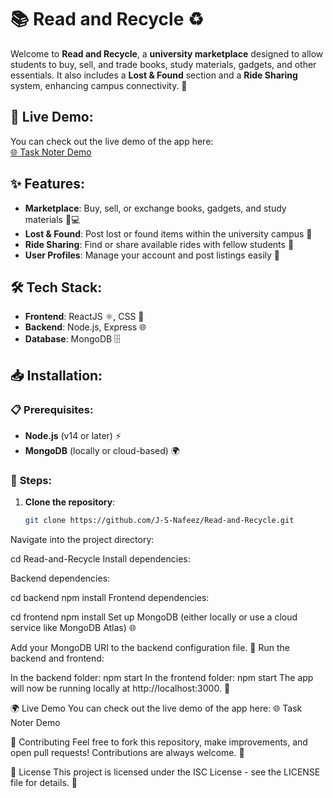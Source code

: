 # 📚 **Read and Recycle** ♻️

Welcome to **Read and Recycle**, a **university marketplace** designed to allow students to buy, sell, and trade books, study materials, gadgets, and other essentials. It also includes a **Lost & Found** section and a **Ride Sharing** system, enhancing campus connectivity. 🚗

## 🎥 **Live Demo:**
You can check out the live demo of the app here:  
[🌐 Task Noter Demo](https://read-recycle.netlify.app/)

## ✨ **Features:**
- **Marketplace**: Buy, sell, or exchange books, gadgets, and study materials 📖💻
- **Lost & Found**: Post lost or found items within the university campus 🧳
- **Ride Sharing**: Find or share available rides with fellow students 🚙
- **User Profiles**: Manage your account and post listings easily 👤

## 🛠 **Tech Stack:**
- **Frontend**: ReactJS ⚛️, CSS 🎨
- **Backend**: Node.js, Express 🌐
- **Database**: MongoDB 🗄️

## 📥 **Installation:**

### 📋 **Prerequisites:**
- **Node.js** (v14 or later) ⚡
- **MongoDB** (locally or cloud-based) 🌍

### 🔽 **Steps:**
1. **Clone the repository**:
   ```bash
   git clone https://github.com/J-S-Nafeez/Read-and-Recycle.git
Navigate into the project directory:

cd Read-and-Recycle
Install dependencies:

Backend dependencies:

cd backend
npm install
Frontend dependencies:

cd frontend
npm install
Set up MongoDB (either locally or use a cloud service like MongoDB Atlas) 🌐

Add your MongoDB URI to the backend configuration file. 🔐
Run the backend and frontend:

In the backend folder:
npm start
In the frontend folder:
npm start
The app will now be running locally at http://localhost:3000. 🌟

🌍 Live Demo
You can check out the live demo of the app here:
🌐 Task Noter Demo

🤝 Contributing
Feel free to fork this repository, make improvements, and open pull requests! Contributions are always welcome. 🙌

📜 License
This project is licensed under the ISC License - see the LICENSE file for details. 🔑
